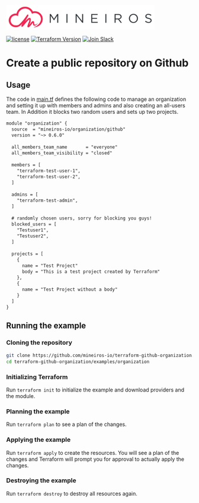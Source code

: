 [<img src="https://raw.githubusercontent.com/mineiros-io/brand/3bffd30e8bdbbde32c143e2650b2faa55f1df3ea/mineiros-primary-logo.svg" width="400"/>][homepage]

[![license][badge-license]][apache20]
[![Terraform Version][badge-terraform]][releases-terraform]
[![Join Slack][badge-slack]][slack]

# Create a public repository on Github

## Usage

The code in [main.tf] defines the following code to manage an organization
and setting it up with members and admins and also creating an all-users team.
In Addition it blocks two random users and sets up two projects.

```hcl
module "organization" {
  source  = "mineiros-io/organization/github"
  version = "~> 0.6.0"

  all_members_team_name       = "everyone"
  all_members_team_visibility = "closed"

  members = [
    "terraform-test-user-1",
    "terraform-test-user-2",
  ]

  admins = [
    "terraform-test-admin",
  ]

  # randomly chosen users, sorry for blocking you guys!
  blocked_users = [
    "Testuser1",
    "Testuser2",
  ]

  projects = [
    {
      name = "Test Project"
      body = "This is a test project created by Terraform"
    },
    {
      name = "Test Project without a body"
    }
  ]
}
```

## Running the example

### Cloning the repository

```bash
git clone https://github.com/mineiros-io/terraform-github-organization.git
cd terraform-github-organization/examples/organization
```

### Initializing Terraform

Run `terraform init` to initialize the example and download providers and the module.

### Planning the example

Run `terraform plan` to see a plan of the changes.

### Applying the example

Run `terraform apply` to create the resources.
You will see a plan of the changes and Terraform will prompt you for approval to actually apply the changes.

### Destroying the example

Run `terraform destroy` to destroy all resources again.

<!-- References -->

[main.tf]: https://github.com/mineiros-io/terraform-github-organization/blob/master/examples/organization/main.tf

[homepage]: https://mineiros.io/?ref=terraform-github-organization

[badge-license]: https://img.shields.io/badge/license-Apache%202.0-brightgreen.svg
[badge-terraform]: https://img.shields.io/badge/terraform-1.x%20|0.15%20|0.14%20|%200.13%20|%200.12.20+-623CE4.svg?logo=terraform
[badge-slack]: https://img.shields.io/badge/slack-@mineiros--community-f32752.svg?logo=slack

[releases-terraform]: https://github.com/hashicorp/terraform/releases
[apache20]: https://opensource.org/licenses/Apache-2.0
[slack]: https://join.slack.com/t/mineiros-community/shared_invite/zt-ehidestg-aLGoIENLVs6tvwJ11w9WGg
